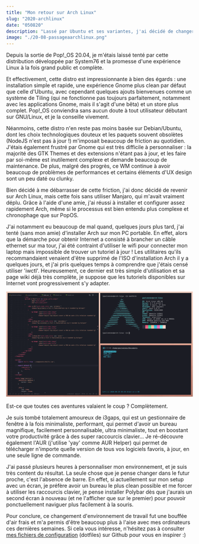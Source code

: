 ```yaml
---
title: "Mon retour sur Arch Linux"
slug: "2020-archlinux"
date: "050820"
description: "Lassé par Ubuntu et ses variantes, j'ai décidé de changer d'environnement de travail pour Arch Linux..."
image: "./20-08-passageaarchlinux.png"
---
```


Depuis la sortie de Pop!_OS 20.04, je m'étais laissé tenté par cette distribution développée par System76 et la promesse d'une expérience Linux à la fois grand public et complète.

Et effectivement, cette distro est impressionnante à bien des égards : une installation simple et rapide, une expérience Gnome plus clean par défaut que celle d'Ubuntu, avec cependant quelques ajouts bienvenues comme un système de Tiling (qui ne fonctionne pas toujours parfaitement, notamment avec les applications Gnome, mais il s'agit d'une bêta) et un store plus complet. Pop!_OS conviendra sans aucun doute à tout utilisateur débutant sur GNU/Linux, et je la conseille vivement.

Néanmoins, cette distro n'en reste pas moins basée sur Debian/Ubuntu, dont les choix technologiques douteux et les paquets souvent obsolètes (NodeJS n'est pas à jour !) m'imposait beaucoup de friction au quotidien. J'étais également frustré par Gnome qui est très difficile à personnaliser : la majorité des GTK Themes et des extensions n'étant pas à jour, et les faire par soi-même est inutilement complexe et demande beaucoup de maintenance. De plus, malgré des progrès, ce WM continue à avoir beaucoup de problèmes de performances et certains éléments d'UX design sont un peu daté ou clunky.

Bien décidé à me débarrasser de cette friction, j'ai donc décidé de revenir sur Arch Linux, mais cette fois sans utiliser Manjaro, qui m'avait vraiment déplu. Grâce à l'aide d'une amie, j'ai réussi à installer et configurer assez rapidement Arch, même si le processus est bien entendu plus complexe et chronophage que sur PopOS.

J'ai notamment eu beaucoup de mal quand, quelques jours plus tard, j'ai tenté (sans mon amie) d'installer Arch sur mon PC portable. En effet, alors que la démarche pour obtenir Internet a consisté à brancher un câble ethernet sur ma tour, j'ai été contraint d'utiliser le wifi pour connecter mon laptop mais impossible de trouver un tutoriel à jour ! Les utilitaires qu'ils recommandaient venaient d'être supprimé de l'ISO d'installation Arch il y a quelques jours, et j'ai pris quelques temps à comprendre que j'étais censé utiliser 'iwctl'. Heureusement, ce dernier est très simple d'utilisation et sa page wiki déjà très complète, je suppose que les tutoriels disponibles sur Internet vont progressivement s'y adapter.

![Screen de mon environnement de travail](./20-08-passageaarchlinux1.png)

Est-ce que toutes ces aventures valaient le coup ? Complètement.

Je suis tombé totalement amoureux de i3gaps, qui est un gestionnaire de fenêtre à la fois minimaliste, performant, qui permet d'avoir un bureau magnifique, facilement personnalisable, ultra minimaliste, tout en boostant votre productivité grâce à des super raccourcis clavier... Je ré-découvre également l'AUR (j'utilise 'yay' comme AUR Helper) qui permet de télécharger n'importe quelle version de tous vos logiciels favoris, à jour, en une seule ligne de commande.

J'ai passé plusieurs heures à personnaliser mon environnement, et je suis très content du résultat. La seule chose que je pense changer dans le futur proche, c'est l'absence de barre. En effet, si actuellement sur mon setup avec un écran, je préfère avoir un bureau le plus clean possible et me forcer à utiliser les raccourcis clavier, je pense installer Polybar dès que j'aurais un second écran à nouveau (et ne l'afficher que sur le premier) pour pouvoir ponctuellement naviguer plus facilement à la souris.

Pour conclure, ce changement d'environnement de travail fut une bouffée d'air frais et m'a permis d'être beaucoup plus à l'aise avec mes ordinateurs ces dernières semaines. Si cela vous intéresse, n'hésitez pas à consulter [mes fichiers de configuration](https://github.com/GoulvenC/dotfiles) (dotfiles) sur Github pour vous en inspirer :)
